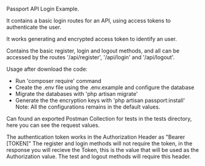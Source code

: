 Passport API Login Example.

It contains a basic login routes for an API, using access tokens to authenticate the user.

It works generating and encrypted access token to identify an user.

Contains the basic register, login and logout methods, and all can be accessed by the routes '/api/register', '/api/login' and '/api/logout'.

Usage after download the code:
- Run 'composer require' command
- Create the .env file using the .env.example and configure the database
- Migrate the databases with 'php artisan migrate'
- Generate the the encryption keys with 'php artisan passport:install'
Note: All the configurations remains in the default values.

Can found an exported Postman Collection for tests in the tests directory, here you can see the request values.

The authentication token works in the Authorization Header as "Bearer [TOKEN]"
The register and login methods will not require the token, in the response you will recieve the Token, this is the value that will be used as the Authorization value.
The test and logout methods will require this header.